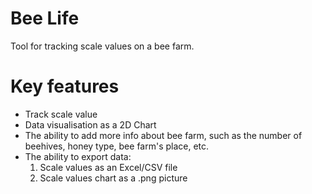 # Bee Life
Tool for tracking scale values on a bee farm.

# Key features
- Track scale value
- Data visualisation as a 2D Chart
- The ability to add more info about bee farm, such as the number of beehives, honey type, bee farm's place, etc.
- The ability to export data:
  1. Scale values as an Excel/CSV file
  2. Scale values chart as a .png picture
